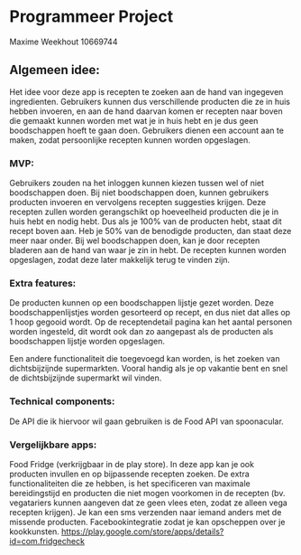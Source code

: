 # Programmeer Project
Maxime Weekhout
10669744

## Algemeen idee:

Het idee voor deze app is recepten te zoeken aan de hand van ingegeven ingredienten. Gebruikers kunnen
dus verschillende producten die ze in huis hebben invoeren, en aan de hand daarvan komen er recepten 
naar boven die gemaakt kunnen worden met wat je in huis hebt en je dus geen boodschappen hoeft te gaan doen.
Gebruikers dienen een account aan te maken, zodat persoonlijke recepten kunnen worden opgeslagen.

### MVP:

Gebruikers zouden na het inloggen kunnen kiezen tussen wel of niet boodschappen doen. 
Bij niet boodschappen doen, kunnen gebruikers producten invoeren en vervolgens recepten suggesties krijgen. Deze recepten zullen
worden gerangschikt op hoeveelheid producten die je in huis hebt en nodig hebt. Dus als je 100% van de producten hebt, staat dit
recept boven aan. Heb je 50% van de benodigde producten, dan staat deze meer naar onder.
Bij wel boodschappen doen, kan je door recepten bladeren aan de hand van waar je zin in hebt.
De recepten kunnen worden opgeslagen, zodat deze later makkelijk terug te vinden zijn. 


### Extra features:

De producten kunnen op een boodschappen lijstje gezet worden. Deze boodschappenlijstjes worden gesorteerd op recept, en dus niet 
dat alles op 1 hoop gegooid wordt.
Op de receptendetail pagina kan het aantal personen worden ingesteld, dit wordt ook dan zo aangepast als de producten
als boodschappen lijstje worden opgeslagen.

Een andere functionaliteit die toegevoegd kan worden, is het zoeken van dichtsbijzijnde supermarkten. Vooral handig
als je op vakantie bent en snel de dichtsbijzijnde supermarkt wil vinden.

### Technical components:

De API die ik hiervoor wil gaan gebruiken is de Food API van spoonacular.

### Vergelijkbare apps:

Food Fridge (verkrijgbaar in de play store). In deze app kan je ook producten invullen en op bijpassende recepten zoeken.
De extra functionaliteiten die ze hebben, is het specificeren van maximale bereidingstijd en producten die niet mogen voorkomen
in de recepten (bv. vegatariers kunnen aangeven dat ze geen vlees eten, zodat ze alleen vega recepten krijgen).
Je kan een sms verzenden naar iemand anders met de missende producten. Facebookintegratie zodat je kan opscheppen over je kookkunsten.
https://play.google.com/store/apps/details?id=com.fridgecheck




